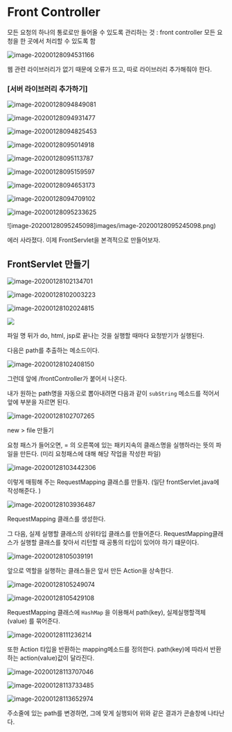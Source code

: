 # Front Controller

모든 요청의 하나의 통로로만 들어올 수 있도록 관리하는 것 : front controller
모든 요청을 한 곳에서 처리할 수 있도록 함

![image-20200128094531166](images/image-20200128094531166.png)

웹 관련 라이브러리가 없기 때문에 오류가 뜨고, 따로 라이브러리 추가해줘야 한다. 





### [서버 라이브러리 추가하기]

![image-20200128094849081](images/image-20200128094849081.png)

![image-20200128094931477](images/image-20200128094931477.png)

![image-20200128094825453](images/image-20200128094825453.png)

![image-20200128095014918](images/image-20200128095014918.png)

![image-20200128095113787](images/image-20200128095113787.png)

![image-20200128095159597](images/image-20200128095159597.png)

![image-20200128094653173](images/image-20200128094653173.png)



![image-20200128094709102](images/image-20200128094709102.png)

![image-20200128095233625](images/image-20200128095233625.png)

![image-20200128095245098]images/image-20200128095245098.png)

에러 사라졌다. 이제 FrontServlet을 본격적으로 만들어보자. 



## FrontServlet 만들기

![image-20200128102134701](images/image-20200128102134701.png)







![image-20200128102003223](images/image-20200128102003223.png)

![image-20200128102024815](images/image-20200128102024815.png)

![](images/image-20200128102105267.png)

파일 명 뒤가 do, html, jsp로 끝나는 것을 실행할 때마다 요청받기가 실행된다.



다음은 path를 추출하는 메소드이다.

![image-20200128102408150](images/image-20200128102408150.png)

그런데 앞에 /frontController가 붙어서 나온다.

내가 원하는 path명을 자동으로 뽑아내려면 다음과 같이 `subString` 메소드를 적어서 앞에 부분을 자르면 된다.

![image-20200128102707265](images/image-20200128102707265.png)



new > file 만들기

요청 패스가 들어오면,  = 의 오른쪽에 있는 패키지속의 클래스명을 실행하라는 뜻의 파일을 만든다.
(미리 요청패스에 대해 해당 작업을 작성한 파일)

![image-20200128103442306](images/image-20200128103442306.png)

이렇게 매핑해 주는 RequestMapping 클래스를 만들자. 
(일단 frontServlet.java에 작성해준다. )

![image-20200128103936487](images/image-20200128103936487.png)



RequestMapping 클래스를 생성한다.

그 다음, 실제 실행할 클래스의 상위타입 클래스를 만들어준다.
RequestMapping클래스가 실행할 클래스를 찾아서 리턴할 때 공통의 타입이 있어야 하기 떄문이다.

![image-20200128105039191](images/image-20200128105039191.png)



앞으로 역할을 실행하는 클래스들은 앞서 만든 Action을 상속한다.

![image-20200128105249074](images/image-20200128105249074.png)

![image-20200128105429108](images/image-20200128105429108.png)



RequestMapping 클래스에 `HashMap` 을 이용해서  path(key), 실제실행할객체(value) 를 묶어준다.

![image-20200128111236214](images/image-20200128111236214.png)

또한 Action 타입을 반환하는 mapping메소드를 정의한다. path(key)에 따라서 반환하는 action(value)값이 달라진다. 



![image-20200128113707046](images/image-20200128113707046.png)

![image-20200128113733485](images/image-20200128113733485.png)

![image-20200128113652974](images/image-20200128113652974.png)

주소줄에 있는 path를 변경하면, 그에 맞게 실행되어 위와 같은 결과가 콘솔창에 나타난다. 

